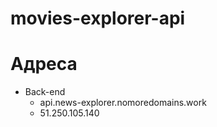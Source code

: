 # movies-explorer-api

# Адреса
+ Back-end
  + api.news-explorer.nomoredomains.work
  + 51.250.105.140
